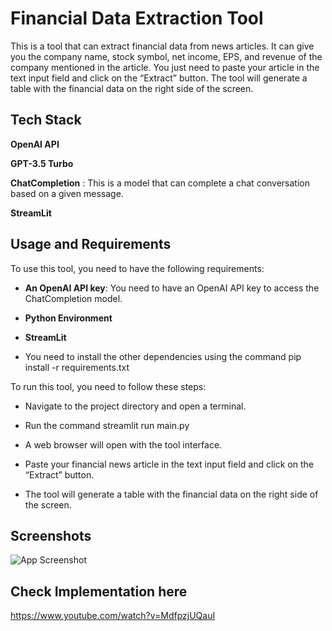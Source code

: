 
# Financial Data Extraction Tool

This is a tool that can extract financial data from news articles. It can give you the company name, stock symbol, net income, EPS, and revenue of the company mentioned in the article. You just need to paste your article in the text input field and click on the “Extract” button. The tool will generate a table with the financial data on the right side of the screen.




## Tech Stack

**OpenAI API**

**GPT-3.5 Turbo** 

**ChatCompletion** : This is a model that can complete a chat conversation based on a given message.

**StreamLit** 




## Usage and Requirements

To use this tool, you need to have the following requirements:

* **An OpenAI API key**: You need to have an OpenAI API key to access the ChatCompletion model.

* **Python Environment**

* **StreamLit**

* You need to install the other dependencies using the command pip install -r requirements.txt

To run this tool, you need to follow these steps:

* Navigate to the project directory and open a terminal.

* Run the command streamlit run main.py

* A web browser will open with the tool interface.

* Paste your financial news article in the text input field and click on the “Extract” button.

* The tool will generate a table with the financial data on the right side of the screen.

## Screenshots

![App Screenshot](https://github.com/jangaganeshreddy/Financial_Data_Extraction_Tool/assets/79239843/d47bb068-7dd6-4a86-8d4a-44d742a84797)


## Check Implementation here 
https://www.youtube.com/watch?v=MdfpzjUQauI
